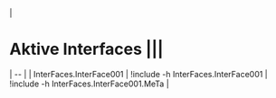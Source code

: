 | 
# Aktive Interfaces |||
| -- | 
| InterFaces.InterFace001 | !include -h InterFaces.InterFace001 | !include -h InterFaces.InterFace001.MeTa |




